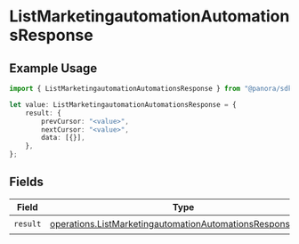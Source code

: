 # ListMarketingautomationAutomationsResponse

## Example Usage

```typescript
import { ListMarketingautomationAutomationsResponse } from "@panora/sdk/models/operations";

let value: ListMarketingautomationAutomationsResponse = {
    result: {
        prevCursor: "<value>",
        nextCursor: "<value>",
        data: [{}],
    },
};
```

## Fields

| Field                                                                                                                                  | Type                                                                                                                                   | Required                                                                                                                               | Description                                                                                                                            |
| -------------------------------------------------------------------------------------------------------------------------------------- | -------------------------------------------------------------------------------------------------------------------------------------- | -------------------------------------------------------------------------------------------------------------------------------------- | -------------------------------------------------------------------------------------------------------------------------------------- |
| `result`                                                                                                                               | [operations.ListMarketingautomationAutomationsResponseBody](../../models/operations/listmarketingautomationautomationsresponsebody.md) | :heavy_check_mark:                                                                                                                     | N/A                                                                                                                                    |